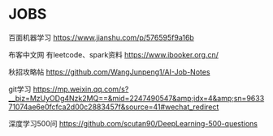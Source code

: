 # JOBS
百面机器学习
https://www.jianshu.com/p/576595f9a16b

布客中文网
有leetcode、spark资料
https://www.ibooker.org.cn/

秋招攻略帖
https://github.com/WangJunpeng1/AI-Job-Notes

git学习
https://mp.weixin.qq.com/s?__biz=MzUyODg4Nzk2MQ==&mid=2247490547&amp;idx=4&amp;sn=963371074ae6e0fcfca2d00c2883457f&source=41#wechat_redirect

深度学习500问
https://github.com/scutan90/DeepLearning-500-questions
